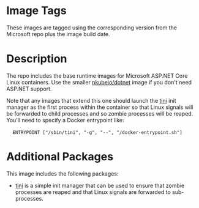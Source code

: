 # Image Tags

These images are tagged using the corresponding version from the Microsoft repo plus the image build date.

# Description

The repo includes the base runtime images for Microsoft ASP.NET Core Linux containers.  Use the smaller [nkubeio/dotnet](https://hub.docker.com/r/nkubeio/dotnet/) image if you don't need ASP.NET support.

Note that any images that extend this one should launch the [tini](https://github.com/krallin/tini) init manager as the first process within the container so that Linux signals will be forwarded to child processes and so zombie processes will be reaped.  You'll need to specify a Docker entrypoint like:

&nbsp;&nbsp;&nbsp;&nbsp;`ENTRYPOINT ["/sbin/tini", "-g", "--", "/docker-entrypoint.sh"]`

# Additional Packages

This image includes the following packages:

* [tini](https://github.com/krallin/tini) is a simple init manager that can be used to ensure that zombie processes are reaped and that Linux signals are forwarded to sub-processes.

